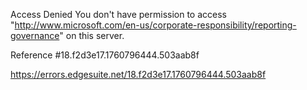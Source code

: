 Access Denied
You don't have permission to access "http://www.microsoft.com/en-us/corporate-responsibility/reporting-governance" on this server.

Reference #18.f2d3e17.1760796444.503aab8f

https://errors.edgesuite.net/18.f2d3e17.1760796444.503aab8f